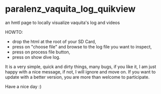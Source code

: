 # paralenz_vaquita_log_quikview
an hmtl page to locally  visualize vaquita's log and videos

HOWTO:
- drop the html at the root of your SD Card,
- press on "choose file" and browse to the log file you want to inspect,
- press on process file button,
- press on show dive log.

It is a very simple, quick and dirty things, many bugs, if you like it, I am just happy with a nice message,
if not, I will ignore and move on.
If you want to update with a better version, you are more than welcome to participate.

Have a nice day :)
